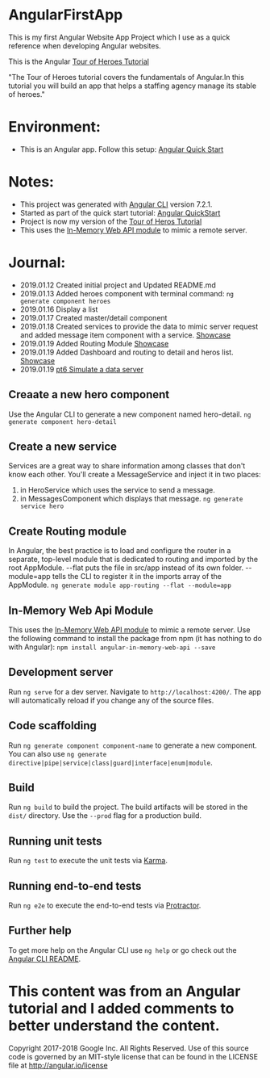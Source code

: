 
# AngularFirstApp
This is my first Angular Website App Project which I use as a quick reference when developing Angular websites. 

This is the Angular [Tour of Heroes Tutorial](https://angular.io/tutorial)

"The Tour of Heroes tutorial covers the fundamentals of Angular.In this tutorial you will build an app that helps a staffing agency manage its stable of heroes."

# Environment: 
- This is an Angular app. Follow this setup: [Angular Quick Start](https://angular.io/guide/quickstart)

# Notes: 
- This project was generated with [Angular CLI](https://github.com/angular/angular-cli) version 7.2.1.
- Started as part of the quick start tutorial: [Angular QuickStart](https://angular.io/guide/quickstart)
- Project is now my version of the [Tour of Heros Tutorial](https://angular.io/tutorial)
- This uses the [In-Memory Web API module](https://github.com/angular/in-memory-web-api) to mimic a remote server. 

# Journal: 
- 2019.01.12 Created initial project and Updated README.md
- 2019.01.13 Added heroes component with terminal command: `ng generate component heroes`
- 2019.01.16 Display a list 
- 2019.01.17 Created master/detail component
- 2019.01.18 Created services to provide the data to mimic server request and added message item component with a service. [Showcase](https://www.youtube.com/watch?v=aQ7NIlKSCIw&feature=youtu.be)
- 2019.01.19 Added Routing Module [Showcase](https://www.youtube.com/watch?v=sL8LLgAuqms)
- 2019.01.19 Added Dashboard and routing to detail and heros list. [Showcase](https://www.youtube.com/watch?v=InQdA77K6fE&feature=youtu.be)
- 2019.01.19 [pt6 Simulate a data server](https://angular.io/tutorial/toh-pt6)
 

## Creaate a new hero component
Use the Angular CLI to generate a new component named hero-detail.
`ng generate component hero-detail`

## Create a new service 
Services are a great way to share information among classes that don't know each other. You'll create a MessageService and inject it in two places:
1) in HeroService which uses the service to send a message.
2) in MessagesComponent which displays that message.
`ng generate service hero`

## Create Routing module
In Angular, the best practice is to load and configure the router in a separate, top-level module that is dedicated to routing and imported by the root AppModule.
--flat puts the file in src/app instead of its own folder.
--module=app tells the CLI to register it in the imports array of the AppModule.
`ng generate module app-routing --flat --module=app`

## In-Memory Web Api Module 
This uses the [In-Memory Web API module](https://github.com/angular/in-memory-web-api) to mimic a remote server. Use the following command to install the package from npm (it has nothing to do with Angular): 
`npm install angular-in-memory-web-api --save`

## Development server
Run `ng serve` for a dev server. Navigate to `http://localhost:4200/`. The app will automatically reload if you change any of the source files.

## Code scaffolding
Run `ng generate component component-name` to generate a new component. You can also use `ng generate directive|pipe|service|class|guard|interface|enum|module`.

## Build
Run `ng build` to build the project. The build artifacts will be stored in the `dist/` directory. Use the `--prod` flag for a production build.

## Running unit tests
Run `ng test` to execute the unit tests via [Karma](https://karma-runner.github.io).

## Running end-to-end tests
Run `ng e2e` to execute the end-to-end tests via [Protractor](http://www.protractortest.org/).

## Further help
To get more help on the Angular CLI use `ng help` or go check out the [Angular CLI README](https://github.com/angular/angular-cli/blob/master/README.md).

# This content was from an Angular tutorial and I added comments to better understand the content. 
Copyright 2017-2018 Google Inc. All Rights Reserved.
Use of this source code is governed by an MIT-style license that
can be found in the LICENSE file at http://angular.io/license

